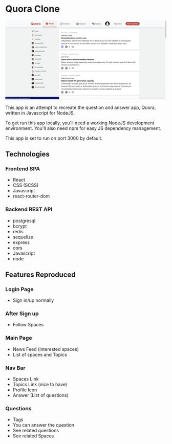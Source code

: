 # Quora Clone

![Home Page](./quora_home.png)

This app is an attempt to recreate the question and answer app, Quora, written in Javascript for NodeJS.

To get run this app locally, you'll need a working NodeJS development environment. You'll also need npm for easy JS dependency management.

This app is set to run on port 3000 by default.

## Technologies

### Frontend SPA

- React
- CSS (SCSS)
- Javascript
- react-router-dom

### Backend REST API

- postgresql
- bcrypt
- redis
- sequelize
- express
- cors
- Javascript
- node

## Features Reproduced

### Login Page

- Sign in/up normally

### After Sign up

- Follow Spaces

### Main Page

- News Feed (interested spaces)
- List of spaces and Topics

### Nav Bar

- Spaces Link
- Topics Link (nice to have)
- Profile Icon
- Answer (List of questions)

### Questions

- Tags
- You can answer the question
- See related questions
- See related Spaces
